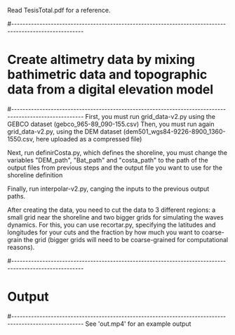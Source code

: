 Read TesisTotal.pdf for a reference.

#-------------------------------------------------------------------------------------------------------
# Create altimetry data by mixing bathimetric data and topographic data from a digital elevation model
#-------------------------------------------------------------------------------------------------------
First, you must run grid_data-v2.py using the GEBCO dataset (gebco_965-89_090-155.csv)
Then, you must run again grid_data-v2.py, using the DEM dataset (dem501_wgs84-9226-8900_1360-1550.csv, here uploaded as a compressed file)

Next, run definirCosta.py, which defines the shoreline, you must change the variables "DEM_path", "Bat_path" and "costa_path"  to the path of the output files from previous steps and the output file you want to use for the shoreline definition

Finally, run interpolar-v2.py, canging the inputs to the previous output paths.

After creating the data, you need to cut the data to 3 different regions: a small grid near the shoreline and two bigger grids for simulating the waves dynamics. 
For this, you can use recortar.py, specifying the latitudes and longitudes for your cuts and the fraction by how much you want to coarse-grain the grid (bigger grids will need to be coarse-grained for computational reasons).



#-------------------------------------------------------------------------------------------------------
# Output
#-------------------------------------------------------------------------------------------------------
See 'out.mp4' for an example output
